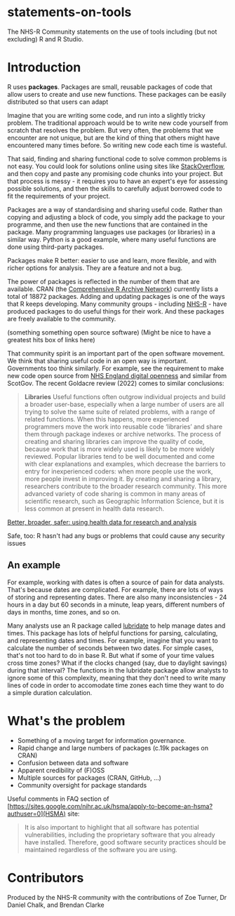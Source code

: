# statements-on-tools
The NHS-R Community statements on the use of tools including (but not excluding) R and R Studio. 

# Introduction

R uses **packages**. Packages are small, reusable packages of code that allow users to create and use new functions. These packages can be easily distributed so that users can adapt

<!-- Packages are a way of distributing code.  -->

Imagine that you are writing some code, and run into a slightly tricky problem. The traditional approach would be to write new code yourself from scratch that resolves the problem. But very often, the problems that we encounter are not unique, but are the kind of thing that others might have encountered many times before. So writing new code each time is wasteful. 

That said, finding and sharing functional code to solve common problems is not easy. You could look for solutions online using sites like [StackOverflow](https://stackoverflow.com/), and then copy and paste any promising code chunks into your project. But that process is messy - it requires you to have an expert's eye for assessing possible solutions, and then the skills to carefully adjust borrowed code to fit the requirements of your project.

Packages are a way of standardising and sharing useful code. Rather than copying and adjusting a block of code, you simply add the package to your programme, and then use the new functions that are contained in the package. Many programming languages use packages (or libraries) in a similar way. Python is a good example, where many useful functions are done using third-party packages.

Packages make R better: easier to use and learn, more flexible, and with richer options for analysis. They are a feature and not a bug.

The power of packages is reflected in the number of them that are available. CRAN (the [Comprehensive R Archive Network](https://cran.r-project.org/)) currently lists a total of 18872 packages. Adding and updating packages is one of the ways that R keeps developing. Many community groups - including [NHS-R](https://nhsrcommunity.com/about) - have produced packages to do useful things for their work. And these packages are freely available to the community.

(something something open source software)
(Might be nice to have a greatest hits box of links here)

That community spirit is an important part of the open software movement. We think that sharing useful code in an open way is important. Governments too think similarly. For example, see the requirement to make new code open source from [NHS England digital openness](https://service-manual.nhs.uk/standards-and-technology/service-standard-points/12-make-new-source-code-open) and similar from ScotGov. The recent Goldacre review (2022) comes to similar conclusions:

>**Libraries**
Useful functions often outgrow individual projects and build a broader user-base, especially when a large number of users are all trying to solve the same suite of related problems, with a range of related functions. When this happens, more experienced programmers move the work into reusable code ‘libraries’ and share them through package indexes or archive networks. The process of creating and sharing libraries can improve the quality of code, because work that is more widely used is likely to be more widely reviewed. Popular libraries tend to be well documented and come with clear explanations and examples, which decrease the barriers to entry for inexperienced coders: when more people use the work, more people invest in improving it. By creating and sharing a library, researchers contribute to the broader research community. This more advanced variety of code sharing is common in many areas of scientific research, such as Geographic Information Science, but it is less common at present in health data research.

[Better, broader, safer: using health data for research and analysis](https://www.gov.uk/government/publications/better-broader-safer-using-health-data-for-research-and-analysis/better-broader-safer-using-health-data-for-research-and-analysis#information-governance-ethics-and-participation)

Safe, too: R hasn't had any bugs or problems that could cause any security issues

## An example
For example, working with dates is often a source of pain for data analysts. That's because dates are complicated. For example, there are lots of ways of storing and representing dates. There are also many inconsistencies - 24 hours in a day but 60 seconds in a minute, leap years, different numbers of days in months, time zones, and so on.

Many analysts use an R package called [lubridate](https://lubridate.tidyverse.org/) to help manage dates and times. This package has lots of helpful functions for parsing, calculating, and representing dates and times. For example, imagine that you want to calculate the number of seconds between two dates. For simple cases, that's not too hard to do in base R. But what if some of your time values cross time zones? What if the clocks changed (say, due to daylight savings) during that interval? The functions in the lubridate package allow analysts to ignore some of this complexity, meaning that they don't need to write many lines of code in order to accomodate time zones each time they want to do a simple duration calculation.

# What's the problem

+ Something of a moving target for information governance.
+ Rapid change and large numbers of packages (c.19k packages on CRAN)
+ Confusion between data and software
+ Apparent credibility of (F)OSS
+ Multiple sources for packages (CRAN, GitHub, ...)
+ Community oversight for package standards

Useful comments in FAQ section of [https://sites.google.com/nihr.ac.uk/hsma/apply-to-become-an-hsma?authuser=0](HSMA) site:

>It is also important to highlight that all software has potential vulnerabilities, including the proprietary software that you already have installed. Therefore, good software security practices should be maintained regardless of the software you are using.

# Contributors
Produced by the NHS-R community with the contributions of Zoe Turner, Dr Daniel Chalk, and Brendan Clarke
